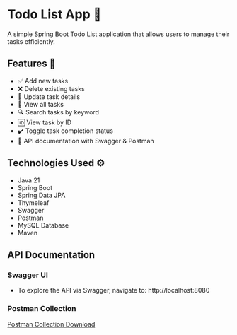 # Todo List App 📝

A simple Spring Boot Todo List application that allows users to manage their tasks efficiently.

## Features 🚀

- ✅ Add new tasks
- ❌ Delete existing tasks
- 🔄 Update task details
- 👀 View all tasks
- 🔍 Search tasks by keyword
- 🆔 View task by ID
- ✔️ Toggle task completion status
- 📄 API documentation with Swagger & Postman  

## Technologies Used ⚙
- Java 21
- Spring Boot
- Spring Data JPA
- Thymeleaf
- Swagger
- Postman
- MySQL Database
- Maven  

##  API Documentation
### Swagger UI
- To explore the API via Swagger, navigate to: http://localhost:8080

###  Postman Collection
[Postman Collection Download](TodoList.postman_collection.json)


